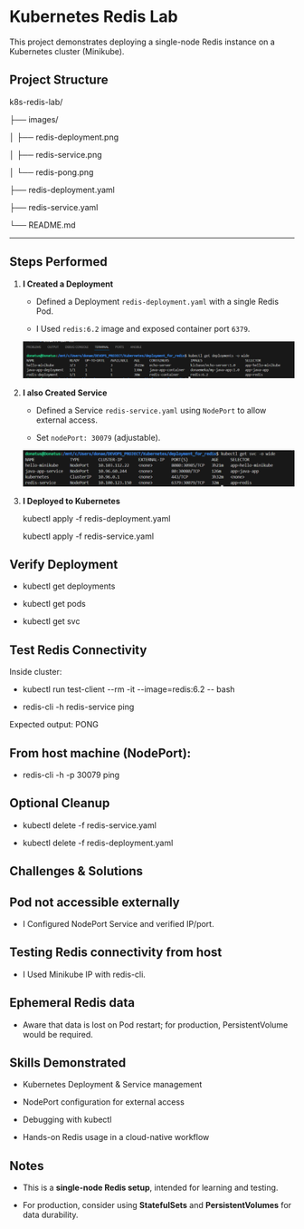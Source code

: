 # Kubernetes Redis Lab

This project demonstrates deploying a single-node Redis instance on a Kubernetes cluster (Minikube).  

## Project Structure

k8s-redis-lab/

├── images/

│ ├── redis-deployment.png

│ ├── redis-service.png

│ └── redis-pong.png

├── redis-deployment.yaml

├── redis-service.yaml

└── README.md


---

## Steps Performed

1. **I Created a Deployment**

   - Defined a Deployment `redis-deployment.yaml` with a single Redis Pod.

   - I  Used `redis:6.2` image and exposed container port `6379`.

   ![Deployment Status](images/redis-deployment.png)

2. **I also Created Service**
   - Defined a Service `redis-service.yaml` using `NodePort` to allow external access.

   - Set `nodePort: 30079` (adjustable).

   ![Service Status](images/redis-service.png)

3. **I Deployed to Kubernetes**

   kubectl apply -f redis-deployment.yaml

   kubectl apply -f redis-service.yaml

## Verify Deployment

- kubectl get deployments

- kubectl get pods

- kubectl get svc


## Test Redis Connectivity

Inside cluster:

- kubectl run test-client --rm -it --image=redis:6.2 -- bash

- redis-cli -h redis-service ping


Expected output: PONG

## From host machine (NodePort):

- redis-cli -h <Minikube-IP> -p 30079 ping


## Optional Cleanup

- kubectl delete -f redis-service.yaml

- kubectl delete -f redis-deployment.yaml



## Challenges & Solutions

## Pod not accessible externally

- I Configured NodePort Service and verified IP/port.

## Testing Redis connectivity from host

- I Used Minikube IP with redis-cli.

## Ephemeral Redis data

- Aware that data is lost on Pod restart; for production, PersistentVolume would be required.





## Skills Demonstrated

- Kubernetes Deployment & Service management

- NodePort configuration for external access

- Debugging with kubectl

- Hands-on Redis usage in a cloud-native workflow

## Notes

- This is a **single-node Redis setup**, intended for learning and testing.

- For production, consider using **StatefulSets** and **PersistentVolumes** for data durability.